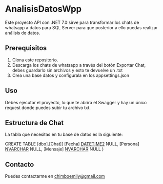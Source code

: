 # AnalisisDatosWpp

Este proyecto API con .NET 7.0 sirve para transformar los chats de whatsapp a datos para SQL Server para que posterior a ello puedas realizar análisis de datos. 

## Prerequisitos 

1. Clona este repositorio.
2. Descarga los chats de whatsapp a través del botón Exportar Chat, debes guardarlo sin archivos y esto te devuelve un .txt
3. Crea una base datos y configurala en los appsettings.json

## Uso

Debes ejecutar el proyecto, lo que te abrirá el Swagger y hay un único request donde puedes subir tu archivo txt.

## Estructura de Chat

La tabla que necesitas en tu base de datos es la siguiente:

CREATE TABLE [dbo].[Chat](
	[Fecha] [DATETIME2](7) NULL,
	[Persona] [NVARCHAR](30) NULL,
	[Mensaje] [NVARCHAR](MAX) NULL
)

## Contacto

Puedes contactarme en chimboemily@gmail.com

